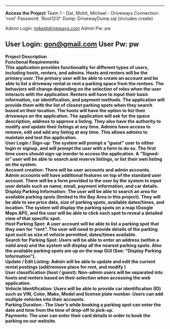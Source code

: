 --------------------------------------------------------------------------------------------------------
<b>Access the Project</b>
Team 1 - Dat, Mohit, Michael - Driveways
Connection: 'root'
Password: 'Root123!'
Dump: DrivewayDump.sql (includes create)

Admin Login: mike@driveways.com
Admin Pw: pw

User Login: gon@gmail.com
User Pw: pw
---------------------------------------------------------------------------------------------------------
<b> Project Description </b>
<br>
<b> Functional Requirements <b>
<br>
This application provides functionality for different types of users, including hosts, renters, and admins. Hosts and renters will be the primary user. The primary user will be able to create an account and be able to list a driveway rental or rent a parking space from the rentees. The behaviors will change depending on the selection of roles when the user interacts with the application. Renters will have to input their basic information, car identification, and payment methods. The application will provide them with the list of closest parking spots when they search based on their location. The hosts will have the option to list their driveways on the application. The application will ask for the space description, address to approve a listing. They also have the authority to modify and update their listings at any time. Admins have access to remove, edit and add any listing at any time. This allows admins to maintain and test the application.
<br>
User Login / Sign-up: 
The system will prompt a “guest” user to either login or signup, and will prompt the user with a form to do so. 
The first time users should sign-up inorder to access the application.
A “Signed-in” user will be able to search and reserve listings, or list their own listing on the system.
<br>
Account creation:
There will be user accounts and admin accounts. Admin accounts will have additional features on top of the standard user account. 
There will be a form provided to the user by the system to input user details such as name, email, payment information, and car details.
<br>
Display Parking Information:
The user will be able to search an area for available parking spots (limited to the Bay Area in this project). They will be able to see price data, size of parking spots, available dates/times, and location.
The system will display the parking spots on a map (Google Maps API), and the user will be able to click each spot to reveal a detailed view of that specific spot.
<br>
Host Parking Spot:
A user account will be able to list a parking spot that they own for “rent”.
The user will need to provide details of the parking spot such as size of vehicle permitted, dates/times available.
<br>
Search for Parking Spot:
Users will be able to enter an address (within a valid area) and the system will display all the nearest parking spots. Also the available parking spots are up on the map GUI (See: “Display Parking Information”).
<br>
Update / Edit Listing:
Admin  will be able to update and edit the current rental postings (add/remove place for rent, and modify ) 
<br>
User classification (host / guest):
Non-admin users will be separated into hosts and renters based on their selection when accessing the web application.
<br>
Vehicle Identification:
Users will be able to provide car identification (ID) such as VIN, Color, Make, Model and license plate number.
Users can add multiple vehicles into their accounts. 
<br>
Parking Duration :
The User’s while booking a parking spot can enter the date and time from the time of drop-off to pick-up.
<br>
Payments:
The user can enter their card details in order to book the parking on our website.
<br>

